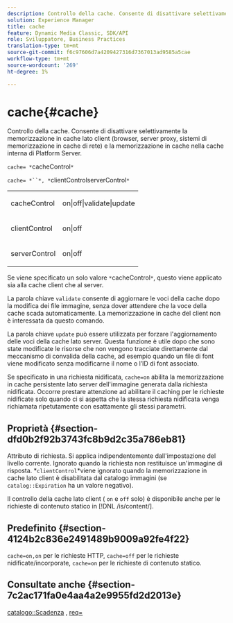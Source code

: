 ```yaml
---
description: Controllo della cache. Consente di disattivare selettivamente la memorizzazione in cache lato client (browser, server proxy, sistemi di memorizzazione in cache di rete) e la memorizzazione in cache nella cache interna di Platform Server.
solution: Experience Manager
title: cache
feature: Dynamic Media Classic, SDK/API
role: Sviluppatore, Business Practices
translation-type: tm+mt
source-git-commit: f6c97606d7a4209427316d7367013ad9585a5cae
workflow-type: tm+mt
source-wordcount: '269'
ht-degree: 1%

---
```



# cache{#cache}

Controllo della cache. Consente di disattivare selettivamente la memorizzazione in cache lato client (browser, server proxy, sistemi di memorizzazione in cache di rete) e la memorizzazione in cache nella cache interna di Platform Server.

`cache= *`cacheControl`*`

`cache= *``*, *`clientControlserverControl`*`

<table id="simpletable_70ACECAEA02F400C83B598FA13F1D00B"> 
 <tr class="strow"> 
  <td class="stentry"> <p><span class="codeph"> <span class="varname"> cacheControl</span></span> </p> </td> 
  <td class="stentry"> <p><span class="codeph"> on|off|validate|update</span> </p> </td> 
 </tr> 
 <tr class="strow"> 
  <td class="stentry"> <p><span class="codeph"> <span class="varname"> clientControl</span></span> </p></td> 
  <td class="stentry"> <p><span class="codeph"> on|off</span> </p></td> 
 </tr> 
 <tr class="strow"> 
  <td class="stentry"> <p><span class="codeph"> <span class="varname"> serverControl</span></span> </p></td> 
  <td class="stentry"> <p><span class="codeph"> on|off</span> </p></td> 
 </tr> 
</table>

Se viene specificato un solo valore `*`cacheControl`*`, questo viene applicato sia alla cache client che al server.

La parola chiave `validate` consente di aggiornare le voci della cache dopo la modifica dei file immagine, senza dover attendere che la voce della cache scada automaticamente. La memorizzazione in cache del client non è interessata da questo comando.

La parola chiave `update` può essere utilizzata per forzare l&#39;aggiornamento delle voci della cache lato server. Questa funzione è utile dopo che sono state modificate le risorse che non vengono tracciate direttamente dal meccanismo di convalida della cache, ad esempio quando un file di font viene modificato senza modificarne il nome o l’ID di font associato.

Se specificato in una richiesta nidificata, `cache=on` abilita la memorizzazione in cache persistente lato server dell&#39;immagine generata dalla richiesta nidificata. Occorre prestare attenzione ad abilitare il caching per le richieste nidificate solo quando ci si aspetta che la stessa richiesta nidificata venga richiamata ripetutamente con esattamente gli stessi parametri.

## Proprietà {#section-dfd0b2f92b3743fc8b9d2c35a786eb81}

Attributo di richiesta. Si applica indipendentemente dall&#39;impostazione del livello corrente. Ignorato quando la richiesta non restituisce un&#39;immagine di risposta. *`clientControl`*viene ignorato quando la memorizzazione in cache lato client è disabilitata dal catalogo immagini (se `catalog::Expiration` ha un valore negativo).

Il controllo della cache lato client ( `on` e `off` solo) è disponibile anche per le richieste di contenuto statico in [!DNL /is/content/].

## Predefinito {#section-4124b2c836e2491489b9009a92fe4f22}

`cache=on,on` per le richieste HTTP,  `cache=off` per le richieste nidificate/incorporate,  `cache=on` per le richieste di contenuto statico.

## Consultate anche {#section-7c2ac171fa0e4aa4a2e9955fd2d2013e}

[catalogo::Scadenza](../../../../../is-api/image-catalog/image-serving-api-ref/c-image-catalog-reference/c-image-svg-data-reference/c-image-data-reference/r-expiration-cat.md#reference-a7afd668ecbb4d2da65d86259aa6a28a) ,  [req=](../../../../../is-api/http-ref/image-serving-api-ref/c-http-protocol-reference/c-command-reference/r-req/r-req.md#reference-907cdb4a97034db7ad94695f25552e76)

